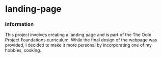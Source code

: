 # landing-page

### Information

This project involves creating a landing page and is part of the The Odin Project Foundations curriculum. 
While the final design of the webpage was provided, I decided to make it more personal by incorporating one of my hobbies, cooking.

